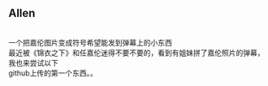 ## Allen
<br/>一个把嘉伦图片变成符号希望能发到弹幕上的小东西
<br/>最近被《锦衣之下》和任嘉伦迷得不要不要的，看到有姐妹拼了嘉伦照片的弹幕，我也来尝试以下
<br/>github上传的第一个东西。。
